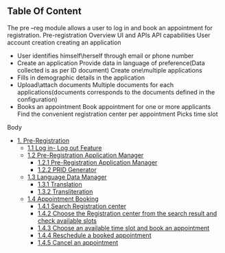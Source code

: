 ## Table Of Content
The pre –reg module allows a user to log in and book an appointment for registration.
Pre-registration Overview
UI and APIs
API capabilities 
User account creation
creating an application
* User identifies himself\herself through email or phone number
* Create an application
Provide data in language of preference(Data collected is as per ID document)
Create one\multiple applications
* Fills in demographic details in the application
* Upload\attach documents
Multiple documents for each applications(documents corresponds to the documents defined in the configuration)
* Books an appointment
Book appointment for one or more applicants
Find the convenient registration center per appointment
Picks time slot 
>>>>>>>>>>>>>>>>>>>>>>
Body


>>>>>>>>>>>>>>>>>>>>>>>>>>>>>>>>>>>>>>>>>>>>>>>>>>>>>>>>>>>>>>>>>>>>>>>>>>>>>>>>>>
* [1. Pre-Registration](#1-pre-registration)
  * [1.1 Log in- Log out Feature](#11-log-in--log-out-feature)
  * [1.2 Pre-Registration Application Manager](#12-pre-registration-application-manager)
    * [1.2.1 Pre-Registration Application Manager](#121pre-registration-application-manager)
    * [1.2.2 PRID Generator](#122prid-generator)
  * [1.3 Language Data Manager](#13-language-data-manager)
    * [1.3.1 Translation](#131translation)
    * [1.3.2 Transliteration](#132transliteration)
  * [1.4 Appointment Booking](#14-appointment-booking)
    * [1.4.1 Search Registration center](#141-search-registration-center)
    * [1.4.2 Choose the Registration center from the search result and check available slots](#142-choose-the-registration-center-from-the-search-result-and-check-available-slots)
    * [1.4.3 Choose an available time slot and book an appointment](#143-choose-an-available-time-slot-and-book-an-appointment)
    * [1.4.4 Reschedule a booked appointment](#144-reschedule-a-booked-appointment)
    * [1.4.5 Cancel an appointment](#145-cancel-an-appointment)